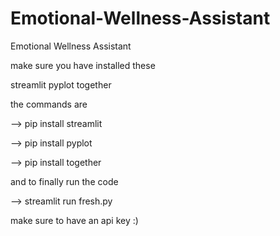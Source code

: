 # Emotional-Wellness-Assistant
Emotional Wellness Assistant 

make sure you have installed these 

streamlit
pyplot
together

the commands are 

--> pip install streamlit

--> pip install pyplot

--> pip install together 

and to finally run the code 

--> streamlit run fresh.py

make sure to have an api key :)
